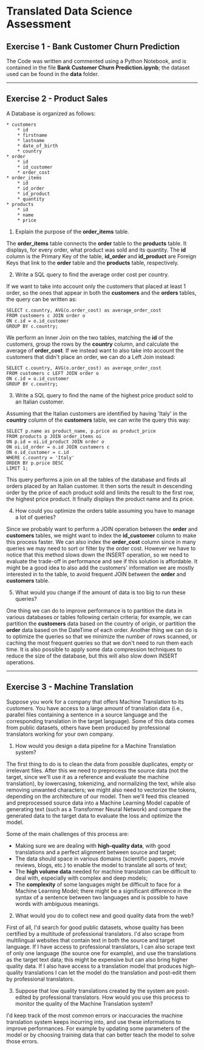 # Translated Data Science Assessment

## Exercise 1 - Bank Customer Churn Prediction

The Code was written and commented using a Python Notebook, and is contained in the file **Bank Customer Churn Prediction.ipynb**; the dataset used can be found in the **data** folder.

-----------------------------------
## Exercise 2 - Product Sales

A Database is organized as follows:

    * customers
        * id
        * firstname
        * lastname
        * date_of_birth
        * country
    * order 
        * id
        * id_customer
        * order_cost
    * order_items
        * id
        * id_order
        * id_product
        * quantity
    * products
        * id
        * name
        * price

1. Explain the purpose of the **order_items** table.

The **order_items** table connects the **order** table to the **products** table. It displays, for every order, what product was sold and its quantity. The **id** column is the Primary Key of the table, **id_order** and **id_product** are Foreign Keys that link to the **order** table and the **products** table, respectively.

2. Write a SQL query to find the average order cost per country.

If we want to take into account only the customers that placed at least 1 order, so the ones that appear in both the **customers** and the **orders** tables, the query can be written as:

```
SELECT c.country, AVG(o.order_cost) as average_order_cost
FROM customers c JOIN order o
ON c.id = o.id_customer
GROUP BY c.country;
```

We perform an Inner Join on the two tables, matching the **id** of the customers, group the rows by the **country** column, and calculate the average of **order_cost**. 
If we instead want to also take into account the customers that didn't place an order, we can do a Left Join instead:

```
SELECT c.country, AVG(o.order_cost) as average_order_cost
FROM customers c LEFT JOIN order o
ON c.id = o.id_customer
GROUP BY c.country;
```

3. Write a SQL query to find the name of the highest price product sold to an Italian customer.

Assuming that the Italian customers are identified by having 'Italy' in the **country** column of the **customers** table, we can write the query this way:

```
SELECT p.name as product_name, p.price as product_price
FROM products p JOIN order_items oi 
ON p.id = oi.id_product JOIN order o 
ON oi.id_order = o.id JOIN customers c
ON o.id_customer = c.id
WHERE c.country = 'Italy'
ORDER BY p.price DESC
LIMIT 1;
```

This query performs a join on all the tables of the database and finds all orders placed by an Italian customer. It then sorts the result in descending order by the price of each product sold and limits the result to the first row, the highest price product. It finally displays the product name and its price.


4. How could you optimize the orders table assuming you have to manage a lot of queries?

Since we probably want to perform a JOIN operation between the **order** and **customers** tables, we might want to index the **id_customer** column to make this process faster. We can also index the **order_cost** column since in many queries we may need to sort or filter by the order cost. However we have to notice that this method slows down the INSERT operation, so we need to evaluate the trade-off in performance and see if this solution is affordable.
It might be a good idea to also add the customers' information we are mostly interested in to the table, to avoid frequent JOIN between the **order** and **customers** table. 

5. What would you change if the amount of data is too big to run these queries?

One thing we can do to improve performance is to partition the data in various databases or tables following certain criteria; for example, we can partition the **customers** data based on the country of origin, or partition the **order** data based on the DateTime of each order. Another thing we can do is to optimize the queries so that we minimize the number of rows scanned, or caching the most frequent queries so that we don't need to run them each time. It is also possible to apply some data compression techniques to reduce the size of the database, but this will also slow down INSERT operations.

---------------------------

## Exercise 3 - Machine Translation

Suppose you work for a company that offers Machine Translation to its customers.
You have access to a large amount of translation data (i.e., parallel files containing a sentence in a source language and the corresponding translation in the target language). Some of this data comes from public datasets, others have been produced by professional translators working for your own company.

1. How would you design a data pipeline for a Machine Translation system?

The first thing to do is to clean the data from possible duplicates, empty or irrelevant files. 
After this we need to preprocess the source data (not the target, since we'll use it as a reference and evaluate the machine translation), by lowercasing, tokenizing, and normalizing the text, while also removing unwanted characters; we might also need to vectorize the tokens, depending on the architecture of our model.
Then we'll feed this cleaned and preprocessed source data into a Machine Learning Model capable of generating text (such as a Transformer Neural Network) and compare the generated data to the target data to evaluate the loss and optimize the model.

Some of the main challenges of this process are:
* Making sure we are dealing with **high-quality data**, with good translations and a perfect alignment between source and target;
* The data should space in various domains (scientific papers, movie reviews, blogs, etc.) to enable the model to translate all sorts of text;
* The **high volume data** needed for machine translation can be difficult to deal with, especially with complex and deep models;
* The **complexity** of some languages might be difficult to face for a Machine Learning Model; there might be a significant difference in the syntax of a sentence between two languages and is possible to have words with ambiguous meanings.


2. What would you do to collect new and good quality data from the web?

First of all, I'd search for good public datasets, whose quality has been certified by a multitude of professional translators. I'd also scrape from multilingual websites that contain text in both the source and target language. If I have access to professional translators, I can also scrape text of only one language (the source one for example), and use the translations as the target text data; this might be expensive but can also bring higher quality data. If I also have access to a translation model that produces high-quality translations
I can let the model do the translation and post-edit them by professional translators.

3. Suppose that low quality translations created by the system are post-edited by professional translators. How would you use this process to monitor the quality of the Machine Translation system?

I'd keep track of the most common errors or inaccuracies the machine translation system keeps incurring into, and use these informations to improve performances. For example by updating some parameters of the model or by choosing training data that can better teach the model to solve those errors.






